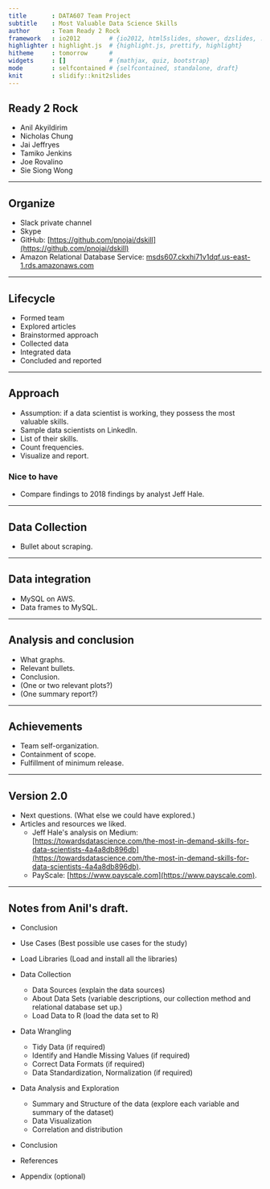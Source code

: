 ```yaml
---
title       : DATA607 Team Project
subtitle    : Most Valuable Data Science Skills
author      : Team Ready 2 Rock
framework   : io2012        # {io2012, html5slides, shower, dzslides, ...}
highlighter : highlight.js  # {highlight.js, prettify, highlight}
hitheme     : tomorrow      # 
widgets     : []            # {mathjax, quiz, bootstrap}
mode        : selfcontained # {selfcontained, standalone, draft}
knit        : slidify::knit2slides
---
```


<style>
.title-slide {
  background-color: #FFFFFF; /* #EDE0CF; ; #CA9F9D*/
}
</style>

## Ready 2 Rock
- Anil Akyildirim
- Nicholas Chung
- Jai Jeffryes
- Tamiko Jenkins
- Joe Rovalino
- Sie Siong Wong

--- 

## Organize
- Slack private channel
- Skype
- GitHub: [https://github.com/pnojai/dskill](https://github.com/pnojai/dskill)
- Amazon Relational Database Service: [msds607.ckxhi71v1dqf.us-east-1.rds.amazonaws.com](msds607.ckxhi71v1dqf.us-east-1.rds.amazonaws.com)

--- 

## Lifecycle
- Formed team
- Explored articles
- Brainstormed approach
- Collected data
- Integrated data
- Concluded and reported

--- 

## Approach
- Assumption: if a data scientist is working, they possess the most valuable skills.
- Sample data scientists on LinkedIn.
- List of their skills.
- Count frequencies.
- Visualize and report.

### Nice to have
- Compare findings to 2018 findings by analyst Jeff Hale.

---

## Data Collection
- Bullet about scraping.

--- 

## Data integration
- MySQL on AWS.
- Data frames to MySQL.

--- 

## Analysis and conclusion
- What graphs.
- Relevant bullets.
- Conclusion.
- (One or two relevant plots?)
- (One summary report?)

--- 

## Achievements
- Team self-organization.
- Containment of scope.
- Fulfillment of minimum release.

---

## Version 2.0
- Next questions. (What else we could have explored.)
- Articles and resources we liked.
  - Jeff Hale's analysis on Medium: [https://towardsdatascience.com/the-most-in-demand-skills-for-data-scientists-4a4a8db896db](https://towardsdatascience.com/the-most-in-demand-skills-for-data-scientists-4a4a8db896db).
  - PayScale: [https://www.payscale.com](https://www.payscale.com).

---

## Notes from Anil's draft.
- Conclusion
- Use Cases (Best possible use cases for the study)
- Load Libraries (Load and install all the libraries)
- Data Collection
  - Data Sources (explain the data sources)
  - About Data Sets (variable descriptions, our collection method and relational database set up.)
  - Load Data to R (load the data set to R)

- Data Wrangling
  - Tidy Data (if required)
  - Identify and Handle Missing Values (if required)
  - Correct Data Formats (if required)
  - Data Standardization, Normalization (if required)

- Data Analysis and Exploration
  - Summary and Structure of the data (explore each variable and summary of the dataset)
  - Data Visualization 
  - Correlation and distribution

- Conclusion
- References
- Appendix (optional)
